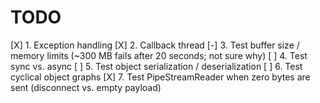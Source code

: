 # TODO

[X]  1.  Exception handling
[X]  2.  Callback thread
[-]  3.  Test buffer size / memory limits (~300 MB fails after 20 seconds; not sure why)
[ ]  4.  Test sync vs. async
[ ]  5.  Test object serialization / deserialization
[ ]  6.  Test cyclical object graphs
[X]  7.  Test PipeStreamReader when zero bytes are sent (disconnect vs. empty payload)

